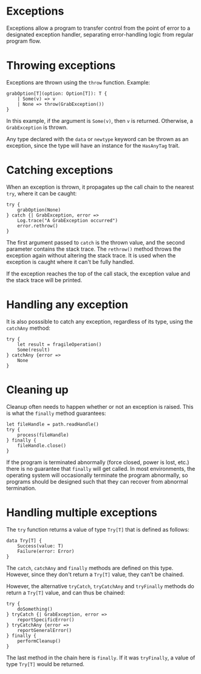 # Exceptions

Exceptions allow a program to transfer control from the point of error to a designated exception handler, separating error-handling logic from regular program flow.


# Throwing exceptions

Exceptions are thrown using the `throw` function. Example:

```firefly
grabOption[T](option: Option[T]): T {
    | Some(v) => v
    | None => throw(GrabException())
}
```

In this example, if the argument is `Some(v)`, then `v` is returned. Otherwise, a `GrabException` is thrown.

Any type declared with the `data` or `newtype` keyword can be thrown as an exception, since the type will have an instance for the `HasAnyTag` trait.


# Catching exceptions

When an exception is thrown, it propagates up the call chain to the nearest `try`, where it can be caught:

```firefly
try {
    grabOption(None)
} catch {| GrabException, error =>
    Log.trace("A GrabException occurred")
    error.rethrow()
}
```

The first argument passed to `catch` is the thrown value, and the second parameter contains the stack trace.
The `rethrow()` method throws the exception again without altering the stack trace.
It is used when the exception is caught where it can't be fully handled.

If the exception reaches the top of the call stack, the exception value and the stack trace will be printed.


# Handling any exception

It is also posssible to catch any exception, regardless of its type, using the `catchAny` method:

```firefly
try {
    let result = fragileOperation()
    Some(result)
} catchAny {error =>
    None
}
```


# Cleaning up

Cleanup often needs to happen whether or not an exception is raised.
This is what the `finally` method guarantees:

```firefly
let fileHandle = path.readHandle()
try {
    process(fileHandle)
} finally {
    fileHandle.close()
}
```

If the program is terminated abnormally (force closed, power is lost, etc.) there is no guarantee that `finally` will get called.
In most environments, the operating system will occasionally terminate the program abnormally, so programs should be designed such that they can recover from abnormal termination.


# Handling multiple exceptions

The `try` function returns a value of type `Try[T]` that is defined as follows:

```firefly
data Try[T] {
    Success(value: T)
    Failure(error: Error)
}
```

The `catch`, `catchAny` and `finally` methods are defined on this type. However, since they don't return a `Try[T]` value, they can't be chained.

However, the alternative `tryCatch`, `tryCatchAny` and `tryFinally` methods do return a `Try[T]` value, and can thus be chained:

```firefly
try {
    doSomething()
} tryCatch {| GrabException, error =>
    reportSpecificError()
} tryCatchAny {error =>
    reportGeneralError()
} finally {
    performCleanup()
}
```

The last method in the chain here is `finally`. If it was `tryFinally`, a value of type `Try[T]` would be returned.
